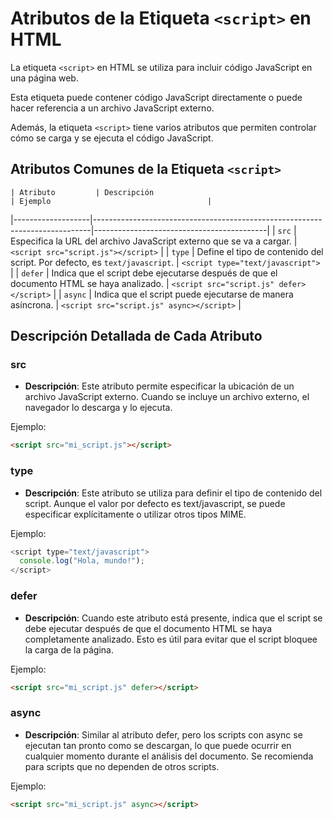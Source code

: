 # Atributos de la Etiqueta ```<script>``` en HTML

La etiqueta ```<script>``` en HTML se utiliza para incluir código JavaScript en una página web. 

Esta etiqueta puede contener código JavaScript directamente o puede hacer referencia a un archivo JavaScript externo. 

Además, la etiqueta ```<script>``` tiene varios atributos que permiten controlar cómo se carga y se ejecuta el código JavaScript.

## Atributos Comunes de la Etiqueta ```<script>```

    | Atributo         | Descripción                                                                 | Ejemplo                                   |
|-------------------|-----------------------------------------------------------------------------|-------------------------------------------|
| `src`            | Especifica la URL del archivo JavaScript externo que se va a cargar.      | `<script src="script.js"></script>`      |
| `type`           | Define el tipo de contenido del script. Por defecto, es `text/javascript`. | `<script type="text/javascript">`        |
| `defer`          | Indica que el script debe ejecutarse después de que el documento HTML se haya analizado. | `<script src="script.js" defer></script>` |
| `async`          | Indica que el script puede ejecutarse de manera asíncrona.                | `<script src="script.js" async></script>` |

## Descripción Detallada de Cada Atributo

### src

- **Descripción**: Este atributo permite especificar la ubicación de un archivo JavaScript externo. Cuando se incluye un archivo externo, el navegador lo descarga y lo ejecuta.

Ejemplo:

```html
<script src="mi_script.js"></script>
```

### type

- **Descripción**: Este atributo se utiliza para definir el tipo de contenido del script. Aunque el valor por defecto es text/javascript, se puede especificar explícitamente o utilizar otros tipos MIME.

Ejemplo:

```javascript
<script type="text/javascript">
  console.log("Hola, mundo!");
</script>
```

### defer

- **Descripción**: Cuando este atributo está presente, indica que el script se debe ejecutar después de que el documento HTML se haya completamente analizado. Esto es útil para evitar que el script bloquee la carga de la página.

Ejemplo:

```html
<script src="mi_script.js" defer></script>
```

### async

- **Descripción**: Similar al atributo defer, pero los scripts con async se ejecutan tan pronto como se descargan, lo que puede ocurrir en cualquier momento durante el análisis del documento. Se recomienda para scripts que no dependen de otros scripts.

Ejemplo:

```html
<script src="mi_script.js" async></script>
```
